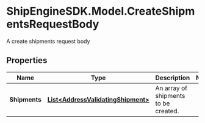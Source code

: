 # ShipEngineSDK.Model.CreateShipmentsRequestBody
A create shipments request body

## Properties

Name | Type | Description | Notes
------------ | ------------- | ------------- | -------------
**Shipments** | [**List&lt;AddressValidatingShipment&gt;**](AddressValidatingShipment.md) | An array of shipments to be created. | 

